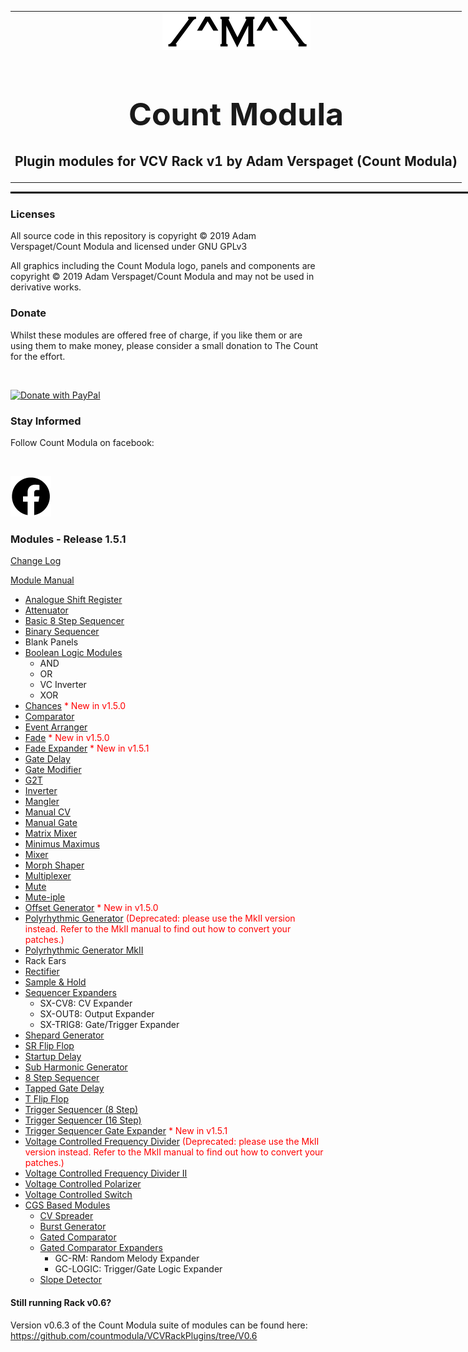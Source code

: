 <table style="width:1000px; border: 0px solid black;">
<tr style="border: 0px solid black;">
<td style="border: 0px solid black;">
<center>
<img src="./img/CountModulaLogo.png" alt="Count Modula">
<h1 style="border-bottom: 0px;font-size:50px;">Count Modula</h1>
<h2 style="border-bottom: 0px;">Plugin modules for VCV Rack v1 by Adam Verspaget (Count Modula)</h2>
</center>
</td>
</tr>
</table>
<hr style="width:1000px; border: 1px solid black;"/>
<h3>Licenses</h3>

All source code in this repository is copyright © 2019 Adam Verspaget/Count Modula and licensed under GNU GPLv3

All graphics including the Count Modula logo, panels and components are copyright © 2019 Adam Verspaget/Count Modula and may not be used in derivative works.

<h3>Donate</h3>
Whilst these modules are offered free of charge, if you like them or are using them to make money, please consider a small donation to The Count for the effort.
<p>&nbsp</p>
<a href="https://www.paypal.me/CountModula" target="_donate"><img src="https://www.paypalobjects.com/en_AU/i/btn/btn_donateCC_LG.gif" border="0" alt="Donate with PayPal"/></a>

<h3>Stay Informed</h3>
Follow Count Modula on facebook:
<p>&nbsp</p>
<a href="https://www.facebook.com/CountModula/"><img src="./img/facebook.png" alt="Count Modula on facebook"></a>

<h3>Modules - Release 1.5.1</h3>
<p>
<a href="CHANGELOG.md">Change Log</a>
</p>
<p>
<a href="MANUAL.md">Module Manual</a>
</p>
<ul>
<li><a href="./MANUAL.md#ASR">Analogue Shift Register</a></li>
<li><a href="./MANUAL.md#Attenuator">Attenuator</a></li>
<li><a href="./MANUAL.md#Basic8StepSequencer">Basic 8 Step Sequencer</a></li>
<li><a href="./MANUAL.md#BinarySequencer">Binary Sequencer</a></li>
<li>Blank Panels</li> 
<li><a href="./MANUAL.md#BooleanLogic">Boolean Logic Modules</a>
<ul>
<li>AND
<li>OR
<li>VC Inverter
<li>XOR
</ul>
</li>
<li><a href="./MANUAL.md#Chances">Chances</a> <font color="red">* New in v1.5.0</font></li>
<li><a href="./MANUAL.md#Comparator">Comparator</a></li>
<li><a href="./MANUAL.md#EventArranger">Event Arranger</a></li>
<li><a href="./MANUAL.md#Fade">Fade</a> <font color="red">* New in v1.5.0</font></li>
<li><a href="./MANUAL.md#Fade">Fade Expander</a> <font color="red">* New in v1.5.1</font></li>
<li><a href="./MANUAL.md#GateDelay">Gate Delay</a></li>
<li><a href="./MANUAL.md#GateModifier">Gate Modifier</a></li>
<li><a href="./MANUAL.md#G2T">G2T</a></li>
<li><a href="./MANUAL.md#Inverter">Inverter</a></li>
<li><a href="./MANUAL.md#Mangler">Mangler</a></li>
<li><a href="./MANUAL.md#ManualCV">Manual CV</a></li>
<li><a href="./MANUAL.md#ManualGate">Manual Gate</a></li>
<li><a href="./MANUAL.md#MatrixMixer">Matrix Mixer</a></li>
<li><a href="./MANUAL.md#MinimusMaximus">Minimus Maximus</a></li>
<li><a href="./MANUAL.md#Mixer">Mixer</a></li>
<li><a href="./MANUAL.md#MorphShaper">Morph Shaper</a></li>
<li><a href="./MANUAL.md#Multiplexer">Multiplexer</a></li>
<li><a href="./MANUAL.md#Mute">Mute</a></li>
<li><a href="./MANUAL.md#Mute-iple">Mute-iple</a></li>
<li><a href="./MANUAL.md#OffsetGenerator">Offset Generator</a> <font color="red">* New in v1.5.0</font></li>
<li><a href="./MANUAL.md#PolyrhythmicGenerator2">Polyrhythmic Generator</a> <font color="red">(Deprecated: please use the MkII version instead. Refer to the MkII manual to find out how to convert your patches.)</font></li>
<li><a href="./MANUAL.md#PolyrhythmicGenerator2">Polyrhythmic Generator MkII</a></li>
<li>Rack Ears</li>
<li><a href="./MANUAL.md#Rectifier">Rectifier</a></li>
<li><a href="./MANUAL.md#SampleAndHold">Sample & Hold</a></li>
<li><a href="./MANUAL.md#SequencerExpanders">Sequencer Expanders</a>
<ul>
<li>SX-CV8: CV Expander</li>
<li>SX-OUT8: Output Expander</li>
<li>SX-TRIG8: Gate/Trigger Expander</li>
</ul>
</li>
<li><a href="./MANUAL.md#ShepardGenerator">Shepard Generator</a></li>
<li><a href="./MANUAL.md#SRFlipFlop">SR Flip Flop</a></li>
<li><a href="./MANUAL.md#StartupDelay">Startup Delay</a></li>
<li><a href="./MANUAL.md#SubHarmonicGenerator">Sub Harmonic Generator</a></li>
<li><a href="./MANUAL.md#StepSequencer8">8 Step Sequencer</a></li>
<li><a href="./MANUAL.md#TappedGateDelay">Tapped Gate Delay</a></li>
<li><a href="./MANUAL.md#SRFlipFlop">T Flip Flop</a></li>
<li><a href="./MANUAL.md#TriggerSequencer8">Trigger Sequencer (8 Step)</a></li>
<li><a href="./MANUAL.md#TriggerSequencer16">Trigger Sequencer (16 Step)</a></li>
<li><a href="./MANUAL.md#SequencerExpanderTSG">Trigger Sequencer Gate Expander</a> <font color="red">* New in v1.5.1</font></li>
<li><a href="./MANUAL.md#VCFrequencyDivider">Voltage Controlled Frequency Divider</a> <font color="red">(Deprecated: please use the MkII version instead. Refer to the MkII manual to find out how to convert your patches.)</font></li>
<li><a href="./MANUAL.md#VCFrequencyDivider2">Voltage Controlled Frequency Divider II</a></li>
<li><a href="./MANUAL.md#VCPolarizer">Voltage Controlled Polarizer</a></li>
<li><a href="./MANUAL.md#VCSwitch">Voltage Controlled Switch</a></li>
<li><a href="./MANUAL.md#CGS">CGS Based Modules</a>
<ul>
<li><a href="./MANUAL.md#CVSpreader">CV Spreader</a></li>
<li><a href="./MANUAL.md#BurstGenerator">Burst Generator</a></li>
<li><a href="./MANUAL.md#GatedComparator">Gated Comparator</a></li>
<li><a href="./MANUAL.md#GatedComparator">Gated Comparator Expanders</a>
<ul>
<li>GC-RM: Random Melody Expander</li>
<li>GC-LOGIC: Trigger/Gate Logic Expander</li>
</ul>
</li>
<li><a href="./MANUAL.md#SlopeDetector">Slope Detector</a></li>
</ul>
</li>
</ul>

<h4>Still running Rack v0.6?</h4>
Version v0.6.3 of the Count Modula suite of modules can be found here:
<a href="https://github.com/countmodula/VCVRackPlugins/tree/V0.6">https://github.com/countmodula/VCVRackPlugins/tree/V0.6</a>



